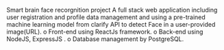 Smart brain face recorgnition project
A full stack web application including user registration and profile data management and using a pre-trained machine learning model from clarify API to detect Face in a user-provided image(URL).
o Front-end using ReactJs framework.
o Back-end using NodeJS, ExpressJS .
o Database management by PostgreSQL.
